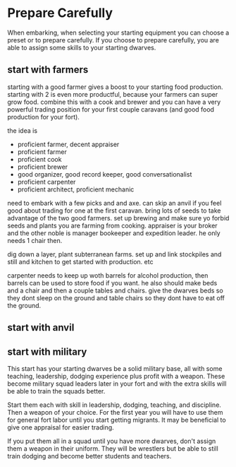 # Prepare Carefully

When embarking, when selecting your starting equipment you can choose a preset or to prepare carefully. If you choose to prepare carefully, you are able to assign some skills to your starting dwarves.

## start with farmers

starting with a good farmer gives a boost to your starting food production. starting with 2 is even more productful, because your farmers can super grow food. combine this with a cook and brewer and you can have a very powerful trading position for your first couple caravans (and good food production for your fort). 

the idea is

- proficient farmer, decent appraiser
- proficient farmer
- proficient cook
- proficient brewer
- good organizer, good record keeper, good conversationalist
- proficient carpenter
- proficient architect, proficient mechanic

need to embark with a few picks and and axe. can skip an anvil if you feel good about trading for one at the first caravan. bring lots of seeds to take advantage of the two good farmers. set up brewing and make sure yo forbid seeds and plants you are farming from cooking. appraiser is your broker and the other noble is manager bookeeper and expedition leader. he only needs 1 chair then. 

dig down a layer, plant subterranean farms. set up and link stockpiles and still and kitchen to get started with production. etc

carpenter needs to keep up woth barrels for alcohol production, then barrels can be used to store food if you want. he also should make beds and a chair and then a couple tables and chairs. give the dwarves beds so they dont sleep on the ground and table chairs so they dont have to eat off the ground. 

## start with anvil

## start with military

This start has your starting dwarves be a solid military base, all with some teaching, leadership, dodging experience plus profit with a weapon. These become military squad leaders later in your fort and with the extra skills will be able to train the squads better.

Start them each with skill in leadership, dodging, teaching, and discipline. Then a weapon of your choice. For the first year you will have to use them for general fort labor until you start getting migrants. It may be beneficial to give one appraisal for easier trading. 

If you put them all in a squad until you have more dwarves, don't assign them a weapon in their uniform. They will be wrestlers but be able to still train dodging and become better students and teachers. 